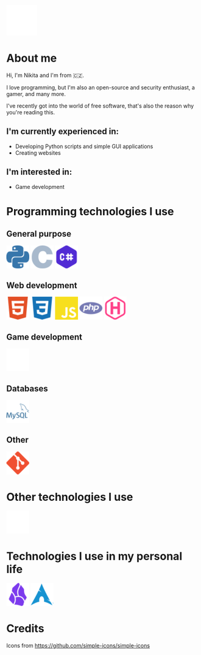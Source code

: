 <img src="nikita_logo.svg" height="80px"/>

# About me

Hi, I'm Nikita and I'm from 🇨🇿.

I love programming, but I'm also an open-source and security enthusiast, a gamer, and many more.

I've recently got into the world of free software, that's also the reason why you're reading this.

## I'm currently experienced in:

- Developing Python scripts and simple GUI applications
- Creating websites

## I'm interested in:

- Game development

# Programming technologies I use

## General purpose

<div>
    <img src="logos/python.svg" title="Python" height="60px">
    <img src="logos/c.svg" title="C" height="60px">
    <img src="logos/c-sharp.svg" title="C#" height="60px">
</div>

## Web development

<div>
    <img src="logos/html5.svg" title="HTML5" height="60px">
    <img src="logos/css3.svg" title="CSS3" height="60px">
    <img src="logos/js.svg" title="JavaScript" height="60px">
    <img src="logos/php.svg" title="PHP" height="60px">
    <img src="logos/hugo.svg" title="Hugo" height="60px">
</div>

## Game development
<div>
    <img src="logos/unity.svg" title="Unity" height="60px">
</div>

## Databases

<div>
    <img src="logos/mysql.svg" title="MySQL" height="60px">
</div>

## Other

<div>
    <img src="logos/git.svg" title="Git" height="60px">
</div>

# Other technologies I use

<div>
    <img src="logos/affinity.svg" title="Affinity" height="60px">
</div>

# Technologies I use in my personal life

<p float="left">
    <img src="logos/obsidian.svg" title="Obsidian" height="60px">
    <img src="logos/archlinux.svg" title="Arch Linux" height="60px">
</p>

# Credits

Icons from https://github.com/simple-icons/simple-icons
